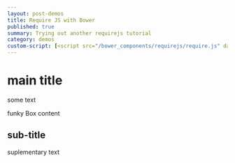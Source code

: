 ```yaml
---
layout: post-demos
title: Require JS with Bower
published: true
summary: Trying out another requirejs tutorial
category: demos
custom-script: [<script src="/bower_components/requirejs/require.js" data-main="/js/main2"></script>]
---
```


# main title

some text

<div class="funky-box">
	funky Box content
</div>

## sub-title

suplementary text